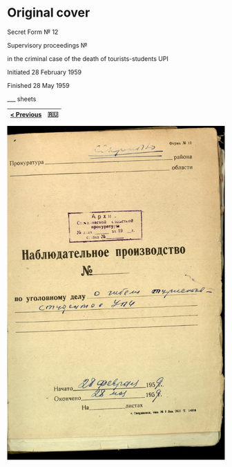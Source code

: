 # Original cover

Secret Form № 12

Supervisory proceedings №

in the criminal case of the death of tourists-students UPI

Initiated 28 February 1959

Finished 28 May 1959

___ sheets

[< Previous](../vol_1/cover-original.md) | [:ru:](text/ru/vol_2/cover-original.md)
--------------------------------------|----------------------------------------

![original cover](/scan/vol_2/cover-01.jpg)
